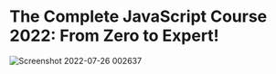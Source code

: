 # The Complete JavaScript Course 2022: From Zero to Expert!

![Screenshot 2022-07-26 002637](https://user-images.githubusercontent.com/109869150/180884271-3d415030-aa3f-4bef-903a-875a8059f748.png)
